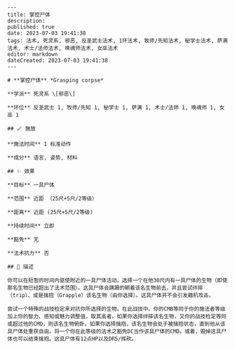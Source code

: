 
    ---
    title: 掌控尸体
    description: 
    published: true
    date: 2023-07-03 19:41:38
    tags: 法术, 死灵系, 邪恶, 反圣武士法术, 1环法术, 牧师/先知法术, 秘学士法术, 萨满法术, 术士/法师法术, 唤魂师法术, 女巫法术
    editor: markdown
    dateCreated: 2023-07-03 19:41:38
    ---

    # **掌控尸体** *Grasping corpse*

    **学派** 死灵系 \[邪恶\] 

    **环位** 反圣武士 1, 牧师/先知 1, 秘学士 1, 萨满 1, 术士/法师 1, 唤魂师 1, 女巫 1

    ## 🪄 施放

    **施法时间** 1 标准动作

    **成分** 语言, 姿势, 材料

    ## ✨ 效果 

    **目标** 一具尸体 

    **范围** 近距 （25尺+5尺/2等级）

    **距离** 近距 (25尺+5尺/2等级)  

    **持续时间** 立即 

    **豁免** 无

    **法术抗力** 否

    ## 📖 描述

    你可以在短暂的时间内驱使附近的一具尸体活动。选择一个在他30尺内有一具尸体的生物（即使那名生物已经超出了法术范围）。这具尸体会蹒跚的朝着该名生物前去，并且尝试绊摔（trip）、或是擒抱（Grapple）该名生物（由你选择）。这具尸体并不会引发藉机攻击。

    尝试一个特殊的战技检定来对抗你所选择的生物。在此战技中，你的CMB等同于你的施法者等级加上你的智力、感知或魅力调整值，取其高者。如果你选择绊摔该名生物，又你的战技检定等同或超过他的CMD，则该名生物俯卧。如果你选择擒抱，该名生物会处于被擒抱状态，直到他从该具尸体处重获自由。将一个你在此等级的法术之豁免DC当作该具尸体的CMD。或着，毁掉这具尸体也可以结束擒抱。这具尸体有12点HP以及DR5/挥砍。
    